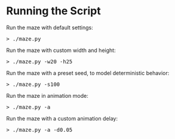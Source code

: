 Running the Script
==================  

Run the maze with default settings:
<pre>
> ./maze.py
</pre>

Run the maze with custom width and height:
<pre>
> ./maze.py -w20 -h25
</pre>

Run the maze with a preset seed, to model deterministic behavior:
<pre>
> ./maze.py -s100
</pre>

Run the maze in animation mode:
<pre>
> ./maze.py -a
</pre>

Run the maze with a custom animation delay:
<pre>
> ./maze.py -a -d0.05
</pre>